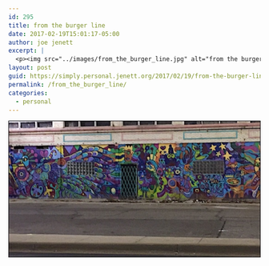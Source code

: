 ```yaml
---
id: 295
title: from the burger line
date: 2017-02-19T15:01:17-05:00
author: joe jenett
excerpt: |
  <p><img src="../images/from_the_burger_line.jpg" alt="from the burger line" style="border:none;" /></p>
layout: post
guid: https://simply.personal.jenett.org/2017/02/19/from-the-burger-line/
permalink: /from_the_burger_line/
categories:
  - personal
---
```

<img src="../images/from_the_burger_line.jpg" alt="from the burger line" style="border:none;" />